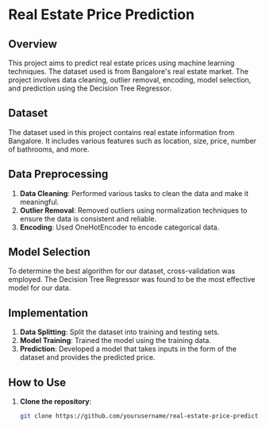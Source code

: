 # Real Estate Price Prediction

## Overview

This project aims to predict real estate prices using machine learning techniques. The dataset used is from Bangalore's real estate market. The project involves data cleaning, outlier removal, encoding, model selection, and prediction using the Decision Tree Regressor.

## Dataset

The dataset used in this project contains real estate information from Bangalore. It includes various features such as location, size, price, number of bathrooms, and more.

## Data Preprocessing

1. **Data Cleaning**: Performed various tasks to clean the data and make it meaningful.
2. **Outlier Removal**: Removed outliers using normalization techniques to ensure the data is consistent and reliable.
3. **Encoding**: Used OneHotEncoder to encode categorical data.

## Model Selection

To determine the best algorithm for our dataset, cross-validation was employed. The Decision Tree Regressor was found to be the most effective model for our data.

## Implementation

1. **Data Splitting**: Split the dataset into training and testing sets.
2. **Model Training**: Trained the model using the training data.
3. **Prediction**: Developed a model that takes inputs in the form of the dataset and provides the predicted price.

## How to Use

1. **Clone the repository**:
   ```bash
   git clone https://github.com/yourusername/real-estate-price-prediction.git
